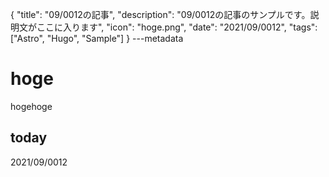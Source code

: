 {
  "title": "09/0012の記事",
  "description": "09/0012の記事のサンプルです。説明文がここに入ります",
  "icon": "hoge.png",
  "date": "2021/09/0012",
  "tags": ["Astro", "Hugo", "Sample"]
}
---metadata

# hoge
hogehoge

## today
2021/09/0012